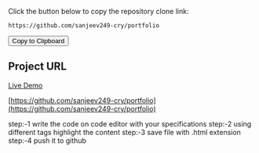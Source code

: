 <!DOCTYPE html>
<html lang="en">
<head>
    <meta charset="UTF-8">
    <meta name="viewport" content="width=device-width, initial-scale=1.0"
          <div class="container">
        <p>Click the button below to copy the repository clone link:</p>
        <pre><code id="codeText">https://github.com/sanjeev249-cry/portfolio</code></pre>
        <button onclick="copyLink()">Copy to Clipboard</button>
    </div>
</head>
<body>
</body>
</html>


## Project URL
[Live Demo](https://github.com/sanjeev249-cry/portfolio)


[https://github.com/sanjeev249-cry/portfolio](https://github.com/sanjeev249-cry/portfolio)



step:-1 write the code on code editor with your specifications 
step:-2 using different tags highlight the content 
step:-3 save file with .html extension 
step:-4 push it to github
